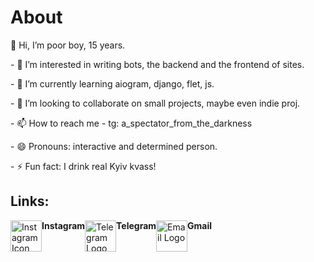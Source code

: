 <h1>About</h1>
<p>👋 Hi, I’m poor boy, 15 years.</p>
<p>- 👀 I’m interested in writing bots, the backend and the frontend of sites.</p>
<p>- 🌱 I’m currently learning aiogram, django, flet, js.</p>
<p>- 💞️ I’m looking to collaborate on small projects, maybe even indie proj.</p>
<p>- 📫 How to reach me - tg: a_spectator_from_the_darkness</p>
<p>- 😄 Pronouns: interactive and determined person.</p>
<p>- ⚡ Fun fact: I drink real Kyiv kvass!</p>
<h2>Links:</h2>
<div style="display: flex;">
    <a href="https://www.instagram.com/notmainhero/" target="_blank">
        <img src="https://github.com/user-attachments/assets/89e9ef03-8f2a-44e9-afff-b3f44676e19f" 
             alt="Instagram Icon" width="50">
    </a>
    <b>Instagram</b>
    <a href="https://t.me/a_spectator_from_the_darkness" target="_blank">
        <img src="https://github.com/user-attachments/assets/abcb4347-8ea1-4e05-b56e-4d9b513b2c58" 
             alt="Telegram Logo" width="50">
    </a>
    <b>Telegram</b>
    <a href="mailto:herofthisworld@gmail.com">
        <img src="https://github.com/user-attachments/assets/e8c182d3-df2e-4d7d-bb84-013f631956ed" 
             alt="Email Logo" width="50">
    </a>
    <b>Gmail</b>
</div>

